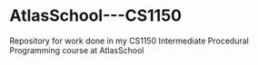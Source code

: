 # AtlasSchool---CS1150
Repository for work done in my CS1150 Intermediate Procedural Programming course at AtlasSchool
